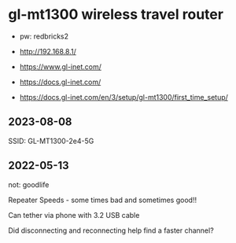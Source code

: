 # gl-mt1300 wireless travel router

* pw: redbricks2
* http://192.168.8.1/

* https://www.gl-inet.com/
* https://docs.gl-inet.com/
* https://docs.gl-inet.com/en/3/setup/gl-mt1300/first_time_setup/


## 2023-08-08

SSID: GL-MT1300-2e4-5G

## 2022-05-13

not: goodlife

Repeater Speeds - some times bad and sometimes good!!

Can tether via phone with 3.2 USB cable

Did disconnecting and reconnecting help find a faster channel?

